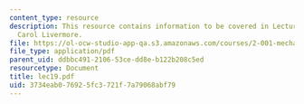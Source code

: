 ```yaml
---
content_type: resource
description: This resource contains information to be covered in Lecture 19 by Prof.
  Carol Livermore.
file: https://ol-ocw-studio-app-qa.s3.amazonaws.com/courses/2-001-mechanics-materials-i-fall-2006/3734eab076925fc3721f7a79068abf79_lec19.pdf
file_type: application/pdf
parent_uid: ddbbc491-2106-53ce-dd8e-b122b208c5ed
resourcetype: Document
title: lec19.pdf
uid: 3734eab0-7692-5fc3-721f-7a79068abf79
---
```

